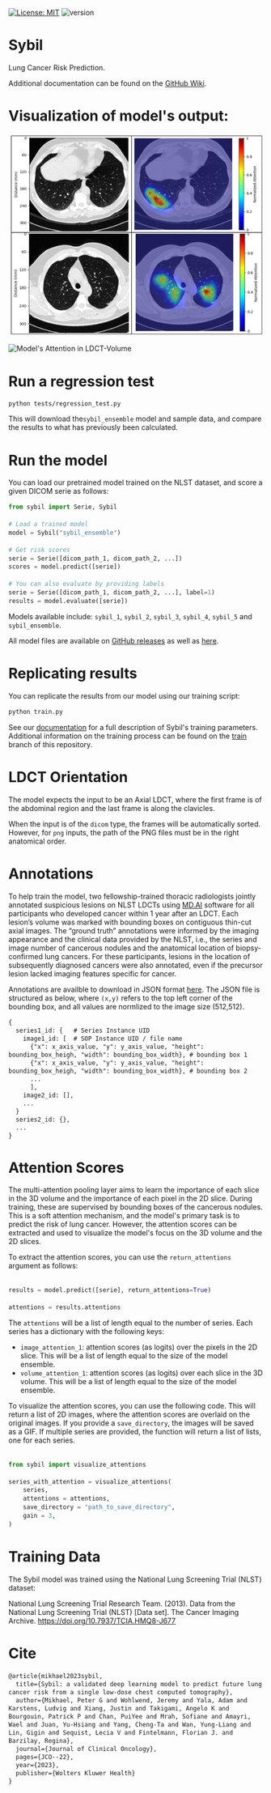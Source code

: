 [![License: MIT](https://img.shields.io/badge/License-MIT-yellow.svg)](https://github.com/pgmikhael/Sybil/blob/main/LICENSE.txt) ![version](https://img.shields.io/badge/version-1.2.0-success)

# Sybil

Lung Cancer Risk Prediction.

Additional documentation can be found on the [GitHub Wiki](https://github.com/reginabarzilaygroup/Sybil/wiki).

# Visualization of model's output: 

![Model's Heatmap for single slice of LDCT](attention_map.png)


![Model's Attention in LDCT-Volume](ldct_risk_prediction.gif)

# Run a regression test

```shell
python tests/regression_test.py
```

This will download the`sybil_ensemble` model and sample data, and compare the results to what has previously been calculated.


# Run the model

You can load our pretrained model trained on the NLST dataset, and score a given DICOM serie as follows:

```python
from sybil import Serie, Sybil

# Load a trained model
model = Sybil("sybil_ensemble")

# Get risk scores
serie = Serie([dicom_path_1, dicom_path_2, ...])
scores = model.predict([serie])

# You can also evaluate by providing labels
serie = Serie([dicom_path_1, dicom_path_2, ...], label=1)
results = model.evaluate([serie])
```

Models available include: `sybil_1`, `sybil_2`, `sybil_3`, `sybil_4`, `sybil_5` and `sybil_ensemble`.

All model files are available on [GitHub releases](https://github.com/reginabarzilaygroup/Sybil/releases) as well as [here](https://drive.google.com/drive/folders/1nBp05VV9mf5CfEO6W5RY4ZpcpxmPDEeR?usp=sharing).

# Replicating results

You can replicate the results from our model using our training script:

```sh
python train.py
```

See our [documentation](docs/readme.md) for a full description of Sybil's training parameters. Additional information on the training process can be found on the [train](https://github.com/reginabarzilaygroup/Sybil/tree/train) branch of this repository.


# LDCT Orientation

The model expects the input to be an Axial LDCT, where the first frame is of the abdominal region and the last frame is along the clavicles.

When the input is of the `dicom` type, the frames will be automatically sorted. However, for `png` inputs, the path of the PNG files must be in the right anatomical order. 


# Annotations

To help train the model, two fellowship-trained thoracic radiologists jointly annotated suspicious lesions on NLST LDCTs using [MD.AI](https://md.ai) software for all participants who developed cancer within 1 year after an LDCT. Each lesion’s volume was marked with bounding boxes on contiguous thin-cut axial images. The “ground truth” annotations were informed by the imaging appearance and the clinical data provided by the NLST, i.e., the series and image number of cancerous nodules and the anatomical location of biopsy-confirmed lung cancers. For these participants, lesions in the location of subsequently diagnosed cancers were also annotated, even if the precursor lesion lacked imaging features specific for cancer. 

Annotations are availble to download in JSON format [here](https://drive.google.com/file/d/19aa5yIHPWu3NtjqvXDc8NYB2Ub9V-4WM/view?usp=share_link). The JSON file is structured as below, where `(x,y)` refers to the top left corner of the bounding box, and all values are normlized to the image size (512,512). 

```
{
  series1_id: {   # Series Instance UID
    image1_id: [  # SOP Instance UID / file name
      {"x": x_axis_value, "y": y_axis_value, "height": bounding_box_heigh, "width": bounding_box_width}, # bounding box 1
      {"x": x_axis_value, "y": y_axis_value, "height": bounding_box_heigh, "width": bounding_box_width}, # bounding box 2
      ...
      ],
    image2_id: [],
    ...
  }
  series2_id: {},
  ...
}
```

# Attention Scores

The multi-attention pooling layer aims to learn the importance of each slice in the 3D volume and the importance of each pixel in the 2D slice. During training, these are supervised by bounding boxes of the cancerous nodules. This is a soft attention mechanism, and the model's primary task is to predict the risk of lung cancer. However, the attention scores can be extracted and used to visualize the model's focus on the 3D volume and the 2D slices. 

To extract the attention scores, you can use the  `return_attentions` argument as follows:

```python

results = model.predict([serie], return_attentions=True)

attentions = results.attentions

```

The `attentions` will be a list of length equal to the number of series. Each series has a dictionary with the following keys:

- `image_attention_1`: attention scores (as logits) over the pixels in the 2D slice. This will be a list of length equal to the size of the model ensemble.
- `volume_attention_1`: attention scores (as logits) over each slice in the 3D volume. This will be a list of length equal to the size of the model ensemble.

To visualize the attention scores, you can use the following code. This will return a list of 2D images, where the attention scores are overlaid on the original images. If you provide a `save_directory`, the images will be saved as a GIF. If multiple series are provided, the function will return a list of lists, one for each series.

```python

from sybil import visualize_attentions

series_with_attention = visualize_attentions(
    series,
    attentions = attentions,
    save_directory = "path_to_save_directory",
    gain = 3, 
)

```

# Training Data

The Sybil model was trained using the National Lung Screening Trial (NLST) dataset:

National Lung Screening Trial Research Team. (2013). Data from the National Lung Screening Trial (NLST) [Data set]. The Cancer Imaging Archive. https://doi.org/10.7937/TCIA.HMQ8-J677

# Cite

```
@article{mikhael2023sybil,
  title={Sybil: a validated deep learning model to predict future lung cancer risk from a single low-dose chest computed tomography},
  author={Mikhael, Peter G and Wohlwend, Jeremy and Yala, Adam and Karstens, Ludvig and Xiang, Justin and Takigami, Angelo K and Bourgouin, Patrick P and Chan, PuiYee and Mrah, Sofiane and Amayri, Wael and Juan, Yu-Hsiang and Yang, Cheng-Ta and Wan, Yung-Liang and Lin, Gigin and Sequist, Lecia V and Fintelmann, Florian J. and Barzilay, Regina},
  journal={Journal of Clinical Oncology},
  pages={JCO--22},
  year={2023},
  publisher={Wolters Kluwer Health}
}
```
